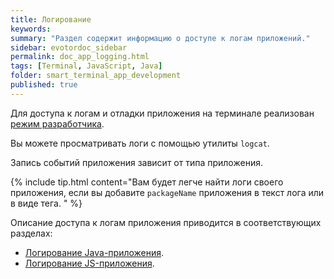 ```yaml
---
title: Логирование
keywords:
summary: "Раздел содержит информацию о доступе к логам приложений."
sidebar: evotordoc_sidebar
permalink: doc_app_logging.html
tags: [Terminal, JavaScript, Java]
folder: smart_terminal_app_development
published: true
---
```

Для доступа к логам и отладки приложения на терминале реализован [режим разработчика](./doc_app_developer_mode.html).

Вы можете просматривать логи с помощью утилиты `logcat`.

Запись событий приложения зависит от типа приложения.

{% include tip.html content="Вам будет легче найти логи своего приложения, если вы добавите `packageName` приложения в текст лога или в виде тега. " %}

Описание доступа к логам приложения приводится в соответствующих разделах:

* [Логирование Java-приложения](./doc_java_logging.html).
* [Логирование JS-приложения](./doc_js_logging.html).
